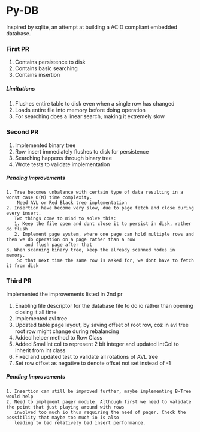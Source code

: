 # Py-DB
Inspired by sqlite, an attempt at building a ACID compliant embedded database.



### First PR
1. Contains persistence to disk
2. Contains basic searching
3. Contains insertion

##### Limitations
1. Flushes entire table to disk even when a single row has changed
2. Loads entire file into memory before doing operation
3. For searching does a linear search, making it extremely slow


### Second PR
1. Implemented binary tree
2. Row insert immediately flushes to disk for persistence
3. Searching happens through binary tree
4. Wrote tests to validate implementation

##### Pending Improvements
    1. Tree becomes unbalance with certain type of data resulting in a worst case O(N) time complexity.
        Need AVL or Red Black tree implementation
    2. Insertion have become very slow, due to page fetch and close during every insert.
       Two things come to mind to solve this:
       1. Keep the file open and dont close it to persist in disk, rather do flush
       2. Implement page system, where one page can hold multiple rows and then we do operation on a page rather than a row
           and flush page after that
    3. When scanning binary tree, keep the already scanned nodes in memory.
        So that next time the same row is asked for, we dont have to fetch it from disk

### Third PR
Implemented the improvements listed in 2nd pr
1. Enabling file descriptor for the database file to do io rather than opening closing it all time
2. Implemented avl tree
3. Updated table page layout, by saving offset of root row, coz in avl tree root row might change during rebalancing
4. Added helper method to Row Class
5. Added SmallInt col to represent 2 bit integer and updated IntCol to inherit from int class
6. Fixed and updated test to validate all rotations of AVL tree
7. Set row offset as negative to denote offset not set instead of -1

##### Pending Improvements
    1. Insertion can still be improved further, maybe implementing B-Tree would help
    2. Need to implement pager module. Although first we need to validate the point that just playing around with rows
       involved too much io thus requiring the need of pager. Check the possibility that maybe too much io is also
       leading to bad relatively bad insert performance. 